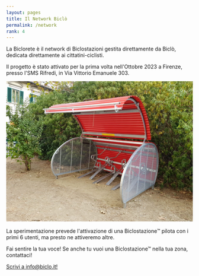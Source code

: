 ```yaml
---
layout: pages
title: Il Network Biclò
permalink: /network
rank: 4
---
```


La Biclorete è il network di Biclostazioni gestita direttamente da Biclò, dedicata direttamente ai cittatini-ciclisti.

Il progetto è stato attivato per la prima volta nell'Ottobre 2023 a Firenze, presso l'SMS Rifredi, in Via Vittorio Emanuele 303.

<img class="mt-5 mb-5 img-fluid" src="res/img/biclostazione-smsrifredi-1.jpg">

La sperimentazione prevede l'attivazione di una Biclostazione™ pilota con i primi 6 utenti, ma presto ne attiveremo altre. 




Fai sentire la tua voce! Se anche tu vuoi una Biclostazione™ nella tua zona, contattaci!

<p class="text-center"> <a href="mailto:info@biclo.it!" target="_blank" class="btn btn-lg btn-secondary fw-bold border-white bg-white">Scrivi a info@biclo.it!</a> </p>
